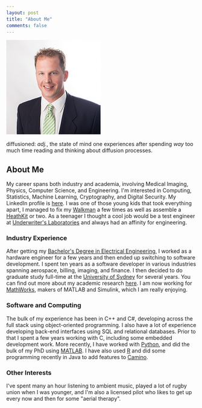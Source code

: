 ```yaml
---
layout: post
title: "About Me"
comments: false
---
```

![Blog Author](/images/Author-Pic-250x250.jpg)

diffusioned: *adj.*, the state of mind one experiences after spending *way* too much time reading and thinking about diffusion processes.

## About Me ##

My career spans both industry and academia, involving Medical Imaging, Physics, Computer Science, and Engineering.  I'm interested in Computing, Statistics, Machine Learning, Cryptography, and Digital Security.  My LinkedIn profile is [here](https://www.linkedin.com/in/ned-charles-7b54832).  I was one of those young kids that took everything apart, I managed to fix my [Walkman](https://en.wikipedia.org/wiki/Walkman#Cassette-based) a few times as well as assemble a [HeathKit](http://heathkit.com) or two.  As a teenager I thought a cool job would be a test engineer at [Underwriter's Laboratories](https://www.ul.com/) and always had an affinity for engineering.

### Industry Experience ###
After getting my [Bachelor's Degree in Electrical Engineering](https://purdue.edu/), I worked as a hardware engineer for a few years and then ended up switching to software development.  I spent ten years as a software developer in various industries spanning aerospace, billing, imaging, and finance.  I then decided to do graduate study full-time at the [University of Sydney](https://sydney.edu.au) for several years.  You can find out more about my academic research [here](/research/).  I am now working for [MathWorks](https://www.mathworks.com), makers of MATLAB and Simulink, which I am really enjoying. 

### Software and Computing ###

The bulk of my experience has been in C++ and C#, developing across the full stack using object-oriented programming.  I also have a lot of experience developing back-end interfaces using SQL and relational databases.  Prior to that I spent a few years working with C, including some embedded development work.  More recently, I have worked with [Python](https://www.python.org/), and did the bulk of my PhD using [MATLAB](https://www.mathworks.com/products/matlab/).  I have also used [R](https://www.r-project.org/) and did some programming recently in Java to add features to [Camino](http://camino.cs.ucl.ac.uk/).

### Other Interests ###

I've spent many an hour listening to ambient music, played a lot of rugby union when I was younger, and I'm also a licensed pilot who likes to get up every now and then for some "aerial therapy".

